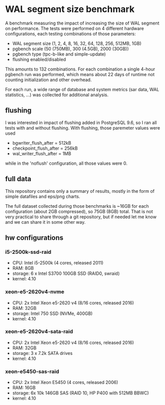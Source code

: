 # WAL segment size benchmark

A benchmark measuring the impact of increasing the size of WAL
segment on performance. The tests were performed on 4 different
hardware configurations, each testing combinations of those
parameters:

* WAL segment size (1, 2, 4, 8, 16, 32, 64, 128, 256, 512MB, 1GB)
* pgbench scale (50 (750MB), 300 (4.5GB), 2000 (30GB))
* pgbench type (tpc-b-like and simple-update)
* flushing enabled/disabled

This amounts to 132 combinations. For each combination a single
4-hour pgbench run was performed, which means about 22 days of
runtime not counting initialization and other overhead.

For each run, a wide range of database and system metrics (sar
data, WAL statistics, ...) was collected for additional analysis.


## flushing

I was interested in impact of flushing added in PostgreSQL 9.6,
so I ran all tests with and without flushing. With flushing, those
paremeter values were used

* bgwriter_flush_after = 512kB
* checkpoint_flush_after = 256kB
* wal_writer_flush_after = 1MB

while in the 'noflush' configuration, all those values were 0.


## full data

This repository contains only a summary of results, mostly in the
form of simple datafiles and eps/png charts.

The full dataset collected during those benchmarks is ~16GB for
each configuration (about 2GB compressed), so 75GB (8GB) total.
That is not very practical to share through a git repository, but
if needed let me know and we can share it in some other way.


## hw configurations

### i5-2500k-ssd-raid

* CPU: Intel i5-2500k (4 cores, released 2011)
* RAM: 8GB
* storage: 6 x Intel S3700 100GB SSD (RAID0, swraid)
* kernel: 4.10

### xeon-e5-2620v4-nvme

* CPU: 2x Intel Xeon e5-2620 v4 (8/16 cores, released 2016)
* RAM: 32GB
* storage: Intel 750 SSD (NVMe, 400GB)
* kernel: 4.10

### xeon-e5-2620v4-sata-raid

* CPU: 2x Intel Xeon e5-2620 v4 (8/16 cores, released 2016)
* RAM: 32GB
* storage: 3 x 7.2k SATA drives
* kernel: 4.10

### xeon-e5450-sas-raid

* CPU: 2x Intel Xeon E5450 (4 cores, released 2006)
* RAM: 16GB
* storage: 6x 10k 146GB SAS (RAID 10, HP P400 with 512MB BBWC)
* kernel: 4.10

